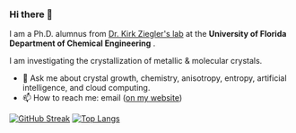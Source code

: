 ### Hi there 👋

I am a Ph.D. alumnus from [Dr. Kirk Ziegler's lab](https://ziegler.che.ufl.edu/) at the **University of Florida Department of Chemical Engineering** . 

I am investigating the crystallization of metallic & molecular crystals. 

- 💬 Ask me about crystal growth, chemistry, anisotropy, entropy, artificial intelligence, and cloud computing. 
- 📫 How to reach me: email ([on my website](https://andrewatcloud.com/#contact))


<!--
**andrewrgarcia/andrewrgarcia** is a ✨ _special_ ✨ repository because its `README.md` (this file) appears on your GitHub profile.

Here are some ideas to get you started:

- 🔭 I’m currently working on ...
- 🌱 I’m currently learning ...
- 👯 I’m looking to collaborate on ...
- 🤔 I’m looking for help with ...
- 💬 Ask me about ..
- 📫 How to reach me: ...
- 😄 Pronouns: ...
- ⚡ Fun fact: ...
-->

[![GitHub Streak](http://github-readme-streak-stats.herokuapp.com?user=andrewrgarcia&theme=dark&background=000000)](https://git.io/streak-stats)
[![Top Langs](https://github-readme-stats.vercel.app/api/top-langs/?username=andrewrgarcia&layout=compact&theme=vision-friendly-dark)](https://github.com/anuraghazra/github-readme-stats)
